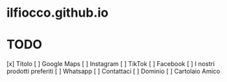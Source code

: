 # ilfiocco.github.io

TODO
====

[x] Titolo
[ ] Google Maps
[ ] Instagram
[ ] TikTok
[ ] Facebook
[ ] I nostri prodotti preferiti
[ ] Whatsapp
[ ] Contattaci
[ ] Dominio
[ ] Cartolaio Amico
